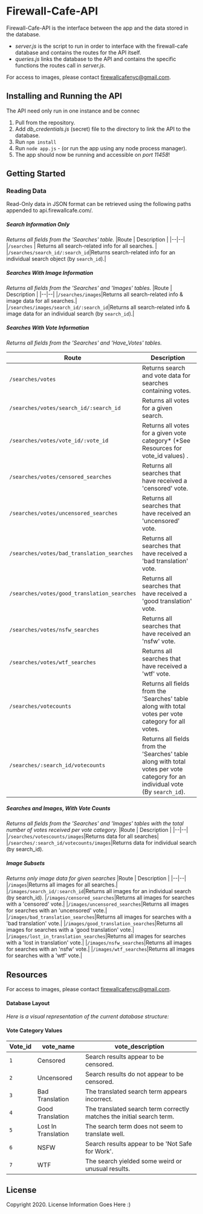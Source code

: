 
# Firewall-Cafe-API

Firewall-Cafe-API is the interface between the app and the data stored in the database.

- *server.js* is the script to run in order to interface with the firewall-cafe database and contains the routes for the API itself.
- *queries.js* links the database to the API and contains the specific functions the routes call in *server.js*.

For access to images, please contact firewallcafenyc@gmail.com.

## Installing and Running the API

The API need only run in one instance and be connec

 1. Pull from the repository.
 2. Add *db_credentials.js* (secret) file to the directory to link the API to the database.
 3. Run `npm install`
 4. Run `node app.js` - (or run the app using any node process manager).
 5. The app should now be running and accessible on *port 11458*!

## Getting Started

### Reading Data
Read-Only data in JSON format can be retrieved using the following paths appended to api.firewallcafe.com/.

##### Search Information Only
*Returns all fields from the 'Searches' table.*
|Route  | Description |
|--|--|
|`/searches` | Returns all search-related info for all searches. |
|`/searches/search_id/:search_id`|Returns search-related info for an individual search object (by `search_id`).|

##### Searches With Image Information
*Returns all fields from the 'Searches'  and 'Images' tables.*
|Route  | Description |
|--|--|
|`/searches/images`|Returns all search-related info & image data for all searches.|
|`/searches/images/search_id/:search_id`|Returns all search-related info & image data for an individual search (by `search_id`).|

##### Searches With Vote Information
*Returns all fields from the 'Searches' and 'Have_Votes' tables.*

|Route  | Description |
|--|--|
|`/searches/votes`|Returns search and vote data for searches containing votes.
|`/searches/votes/search_id/:search_id`|Returns all votes for a given search.|
|`/searches/votes/vote_id/:vote_id`|Returns all votes for a given vote category* (*See Resources for vote_id values) .|
|`/searches/votes/censored_searches`|Returns all searches that have received a 'censored' vote.|
|`/searches/votes/uncensored_searches`|Returns all searches that have received an 'uncensored' vote.|
|`/searches/votes/bad_translation_searches`|Returns all searches that have received a 'bad translation' vote.|
|`/searches/votes/good_translation_searches`|Returns all searches that have received a 'good translation' vote.|
|`/searches/votes/nsfw_searches`|Returns all searches that have received an 'nsfw' vote.|
|`/searches/votes/wtf_searches`|Returns all searches that have received a 'wtf' vote.|
|`/searches/votecounts`|Returns all fields from the 'Searches' table along with total votes per vote category for all votes.|
|`/searches/:search_id/votecounts`|Returns all fields from the 'Searches' table along with total votes per vote category for an individual vote (By `search_id`).

##### Searches and Images, With Vote Counts
*Returns all fields from the 'Searches' and 'Images' tables with the total number of votes received per vote category.*
|Route  | Description |
|--|--|
|`/searches/votescounts/images`|Returns data for all searches|
|`/searches/:search_id/votecounts/images`|Returns data for individual search (by search_id).

##### Image Subsets
*Returns only image data for given searches*
|Route  | Description |
|--|--|
|`/images`|Returns all images for all searches.|
|`/images/search_id/:search_id`|Returns all images for an individual search (by search_id).
|`/images/censored_searches`|Returns all images for searches with a 'censored' vote.|
|`/images/uncensored_searches`|Returns all images for searches with an 'uncensored' vote.|
|`/images/bad_translation_searches`|Returns all images for searches with a 'bad translation' vote.|
|`/images/good_translation_searches`|Returns all images for searches with a 'good translation' vote.|
|`/images/lost_in_translation_searches`|Returns all images for searches with a 'lost in translation' vote.|
|`/images/nsfw_searches`|Returns all images for searches with an 'nsfw' vote.|
|`/images/wtf_searches`|Returns all images for searches with a 'wtf' vote.|

## Resources
For access to images, please contact firewallcafenyc@gmail.com.

#### Database Layout
*Here is a visual representation of the current database structure:*

#### Vote  Category Values
|Vote_id|vote_name|vote_description|
|--|--|--|
|`1`|Censored|Search results appear to be censored.|
|`2`|Uncensored|Search results do not appear to be censored.|
|`3`|Bad Translation|The translated search term appears incorrect.|
|`4`|Good Translation|The translated search term correctly matches the initial search term.|
|`5`|Lost In Translation|The search term does not seem to translate well.|
|`6`|NSFW|Search results appear to be 'Not Safe for Work'.|
|`7`|WTF|The search yielded some weird or unusual results.|


## License
Copyright 2020.
License Information Goes Here :)
